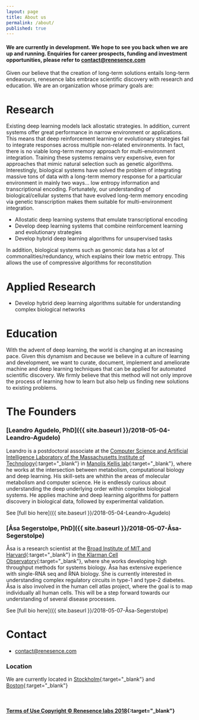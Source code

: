 ```yaml
---
layout: page
title: About us
permalink: /about/
published: true
---
```

#### We are currently in development. We hope to see you back when we are up and running. Enquiries for career prospects, funding and investment opportunities, please refer to [contact@renesence.com](mailto:email@domain.com)

Given our believe that the creation of long-term solutions entails long-term endeavours, renesence labs embrace scientific discovery with research and education. We are an organization whose primary goals are:


# Research

Existing deep learning models lack allostatic strategies. In addition, current systems offer great performance in narrow environment or applications. This means that deep reinforcement learning or evolutionary strategies fail to integrate responses across multiple non-related environments. In fact, there is no viable long-term memory approach for multi-environment integration. Training these systems remains very expensive, even for approaches that mimic natural selection such as genetic algorithms. Interestingly, biological systems have solved the problem of integrating massive tons of data with a long-term memory response for a particular environment in mainly two ways... low entropy information and transcriptional encoding. Fortunately, our understanding of biological/cellular systems that have evolved long-term memory encoding via genetic transcription makes them suitable for multi-environment integration.

- Allostatic deep learning systems that emulate transcriptional encoding
- Develop deep learning systems that combine reinforcement learning and evolutionary strategies
- Develop hybrid deep learning algorithms for unsupervised tasks

 
In addition, biological systems such as genomic data has a lot of commonalities/redundancy, which explains their low metric entropy. This allows the use of compressive algorithms for reconstitution




# Applied Research

- Develop hybrid deep learning algorithms suitable for understanding complex biological networks 


# Education

With the advent of deep learning, the world is changing at an increasing pace. Given this dynamism and because we believe in a culture of learning and development, we want to curate, document, implement and ameliorate machine and deep learning techniques that can be applied for automated scientific discovery. We firmly believe that this method will not only improve the process of learning how to learn but also help us finding new solutions to existing problems.


# The Founders
### [Leandro Agudelo, PhD]({{ site.baseurl }}/2018-05-04-Leandro-Agudelo)
Leandro is a postdoctoral associate at the [Computer Science and Artificial Intelligence Laboratory of the Massachusetts Institute of Technology](https://www.csail.mit.edu/){:target="_blank"} in [Manolis Kellis lab](http://compbio.mit.edu/compbio.html){:target="_blank"}, where he works at the intersection between metabolism, computational biology and deep learning. His skill-sets are whithin the areas of molecular metabolism and computer science. He is endlessly curious about understanding the deep underlying order within complex biological systems. He applies machine and deep learning algorithms for pattern discovery in biological data, followed by experimental validation.   

See [full bio here]({{ site.baseurl }}/2018-05-04-Leandro-Agudelo)		


### [Åsa Segerstolpe, PhD]({{ site.baseurl }}/2018-05-07-Åsa-Segerstolpe)
Åsa is a research scientist at the [Broad Institute of MIT and Harvard](https://www.broadinstitute.org/){:target="_blank"} in [the Klarman Cell Observatory](https://www.broadinstitute.org/klarman-cell-observatory){:target="_blank"}, where she works developing high throughput methods for systems biology. Åsa has extensive experience with single-RNA seq and RNA biology. She is currently interested in understanding complex regulatory circuits in type-1 and type-2 diabetes. Åsa is also involved in the human cell atlas project, where the goal is to map individually all human cells. This will be a step forward towards our understanding of several disease processes. 

See [full bio here]({{ site.baseurl }}/2018-05-07-Åsa-Segerstolpe)	


# Contact

- [contact@renesence.com](mailto:email@domain.com)


### Location 
We are currently located in [Stockholm](https://goo.gl/maps/3wWs6dNhyyj){:target="_blank"} and [Boston](https://goo.gl/maps/C9Ra8WjCXdx){:target="_blank"}

<br />



#### [Terms of Use Copyright © Renesence labs 2018](https://app.termly.io/document/terms-of-use-for-website/216f94cc-bf38-4d06-955d-e28045c1699d){:target="_blank"}
